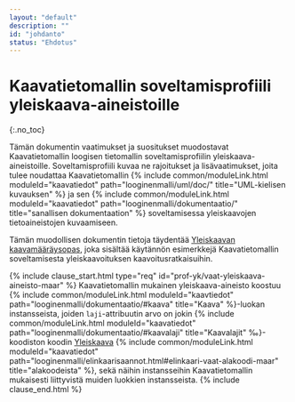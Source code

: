 ```yaml
---
layout: "default"
description: ""
id: "johdanto"
status: "Ehdotus"
---
```

# Kaavatietomallin soveltamisprofiili yleiskaava-aineistoille
{:.no_toc}

Tämän dokumentin vaatimukset ja suositukset muodostavat Kaavatietomallin loogisen tietomallin soveltamisprofiilin yleiskaava-aineistoille. Soveltamisprofiili kuvaa ne rajoitukset ja lisävaatimukset, joita tulee noudattaa Kaavatietomallin {% include common/moduleLink.html moduleId="kaavatiedot" path="looginenmalli/uml/doc/" title="UML-kielisen kuvauksen" %} ja sen {% include common/moduleLink.html moduleId="kaavatiedot" path="looginenmalli/dokumentaatio/" title="sanallisen dokumentaation" %} soveltamisessa yleiskaavojen tietoaineistojen kuvaamiseen.

Tämän muodollisen dokumentin tietoja täydentää [Yleiskaavan kaavamääräysopas](https://sykefi.github.io/kaavamaaraysoppaat/yleiskaava/), joka sisältää käytännön esimerkkejä Kaavatietomallin soveltamisesta yleiskaavoituksen kaavoitusratkaisuihin.

{% include clause_start.html type="req" id="prof-yk/vaat-yleiskaava-aineisto-maar" %}
Kaavatietomallin mukainen yleiskaava-aineisto koostuu {% include common/moduleLink.html moduleId="kaavtiedot" path="looginenmalli/dokumentaatio/#kaava" title="Kaava" %}-luokan instansseista, joiden ```laji```-attribuutin arvo on jokin {% include common/moduleLink.html moduleId="kaavatiedot" path="looginenmalli/dokumentaatio/#kaavalaji" title="Kaavalajit" ‰}-koodiston koodin [Yleiskaava](http://uri.suomi.fi/codelist/rytj/RY_Kaavalaji/code/2) {% include common/moduleLink.html moduleId="kaavatiedot" path="looginenmalli/elinkaarisaannot.html#elinkaari-vaat-alakoodi-maar" title="alakoodeista" %}, sekä näihin instansseihin Kaavatietomallin mukaisesti liittyvistä muiden luokkien instansseista.
{% include clause_end.html %}